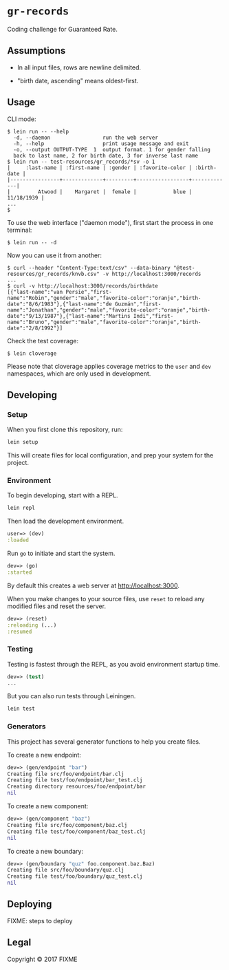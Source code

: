 # `gr-records`

Coding challenge for Guaranteed Rate.

## Assumptions

* In all input files, rows are newline delimited.

* "birth date, ascending" means oldest-first.

## Usage

CLI mode:

``` shellsession
$ lein run -- --help
  -d, --daemon                 run the web server
  -h, --help                   print usage message and exit
  -o, --output OUTPUT-TYPE  1  output format. 1 for gender falling
  back to last name, 2 for birth date, 3 for inverse last name
$ lein run -- test-resources/gr_records/*sv -o 1
|     :last-name | :first-name | :gender | :favorite-color | :birth-date |
|----------------+-------------+---------+-----------------+-------------|
|         Atwood |    Margaret |  female |            blue |  11/18/1939 |
...
$
```

To use the web interface ("daemon mode"), first start the process in
one terminal:

``` shellsession
$ lein run -- -d
```

Now you can use it from another:

``` shellsession
$ curl --header "Content-Type:text/csv" --data-binary "@test-resources/gr_records/knvb.csv" -v http://localhost:3000/records
...
$ curl -v http://localhost:3000/records/birthdate
[{"last-name":"van Persie","first-name":"Robin","gender":"male","favorite-color":"oranje","birth-date":"8/6/1983"},{"last-name":"de Guzmán","first-name":"Jonathan","gender":"male","favorite-color":"oranje","birth-date":"9/13/1987"},{"last-name":"Martins Indi","first-name":"Bruno","gender":"male","favorite-color":"oranje","birth-date":"2/8/1992"}]
```

Check the test coverage:

``` shellsession
$ lein cloverage
```

Please note that cloverage applies coverage metrics to the `user` and
`dev` namespaces, which are only used in development.

## Developing

### Setup

When you first clone this repository, run:

```sh
lein setup
```

This will create files for local configuration, and prep your system
for the project.

### Environment

To begin developing, start with a REPL.

```sh
lein repl
```

Then load the development environment.

```clojure
user=> (dev)
:loaded
```

Run `go` to initiate and start the system.

```clojure
dev=> (go)
:started
```

By default this creates a web server at <http://localhost:3000>.

When you make changes to your source files, use `reset` to reload any
modified files and reset the server.

```clojure
dev=> (reset)
:reloading (...)
:resumed
```

### Testing

Testing is fastest through the REPL, as you avoid environment startup
time.

```clojure
dev=> (test)
...
```

But you can also run tests through Leiningen.

```sh
lein test
```

### Generators

This project has several generator functions to help you create files.

To create a new endpoint:

```clojure
dev=> (gen/endpoint "bar")
Creating file src/foo/endpoint/bar.clj
Creating file test/foo/endpoint/bar_test.clj
Creating directory resources/foo/endpoint/bar
nil
```

To create a new component:

```clojure
dev=> (gen/component "baz")
Creating file src/foo/component/baz.clj
Creating file test/foo/component/baz_test.clj
nil
```

To create a new boundary:

```clojure
dev=> (gen/boundary "quz" foo.component.baz.Baz)
Creating file src/foo/boundary/quz.clj
Creating file test/foo/boundary/quz_test.clj
nil
```

## Deploying

FIXME: steps to deploy

## Legal

Copyright © 2017 FIXME
